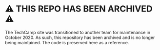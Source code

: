 # :warning: THIS REPO HAS BEEN ARCHIVED :warning:

The TechCamp site was transitioned to another team for maintenance in October 2020. As such, this repository has been archived and is no longer being maintained. The code is preserved here as a reference.
